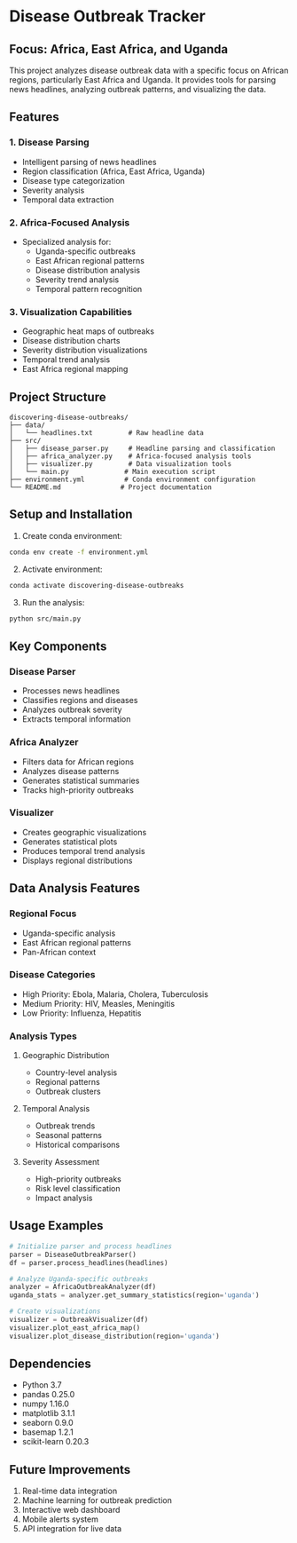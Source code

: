 # Disease Outbreak Tracker
## Focus: Africa, East Africa, and Uganda

This project analyzes disease outbreak data with a specific focus on African regions, particularly East Africa and Uganda. It provides tools for parsing news headlines, analyzing outbreak patterns, and visualizing the data.

## Features

### 1. Disease Parsing
- Intelligent parsing of news headlines
- Region classification (Africa, East Africa, Uganda)
- Disease type categorization
- Severity analysis
- Temporal data extraction

### 2. Africa-Focused Analysis
- Specialized analysis for:
  - Uganda-specific outbreaks
  - East African regional patterns
  - Disease distribution analysis
  - Severity trend analysis
  - Temporal pattern recognition

### 3. Visualization Capabilities
- Geographic heat maps of outbreaks
- Disease distribution charts
- Severity distribution visualizations
- Temporal trend analysis
- East Africa regional mapping

## Project Structure

```
discovering-disease-outbreaks/
├── data/
│   └── headlines.txt         # Raw headline data
├── src/
│   ├── disease_parser.py     # Headline parsing and classification
│   ├── africa_analyzer.py    # Africa-focused analysis tools
│   ├── visualizer.py         # Data visualization tools
│   └── main.py              # Main execution script
├── environment.yml          # Conda environment configuration
└── README.md               # Project documentation
```

## Setup and Installation

1. Create conda environment:
```bash
conda env create -f environment.yml
```

2. Activate environment:
```bash
conda activate discovering-disease-outbreaks
```

3. Run the analysis:
```bash
python src/main.py
```

## Key Components

### Disease Parser
- Processes news headlines
- Classifies regions and diseases
- Analyzes outbreak severity
- Extracts temporal information

### Africa Analyzer
- Filters data for African regions
- Analyzes disease patterns
- Generates statistical summaries
- Tracks high-priority outbreaks

### Visualizer
- Creates geographic visualizations
- Generates statistical plots
- Produces temporal trend analysis
- Displays regional distributions

## Data Analysis Features

### Regional Focus
- Uganda-specific analysis
- East African regional patterns
- Pan-African context

### Disease Categories
- High Priority: Ebola, Malaria, Cholera, Tuberculosis
- Medium Priority: HIV, Measles, Meningitis
- Low Priority: Influenza, Hepatitis

### Analysis Types
1. Geographic Distribution
   - Country-level analysis
   - Regional patterns
   - Outbreak clusters

2. Temporal Analysis
   - Outbreak trends
   - Seasonal patterns
   - Historical comparisons

3. Severity Assessment
   - High-priority outbreaks
   - Risk level classification
   - Impact analysis

## Usage Examples

```python
# Initialize parser and process headlines
parser = DiseaseOutbreakParser()
df = parser.process_headlines(headlines)

# Analyze Uganda-specific outbreaks
analyzer = AfricaOutbreakAnalyzer(df)
uganda_stats = analyzer.get_summary_statistics(region='uganda')

# Create visualizations
visualizer = OutbreakVisualizer(df)
visualizer.plot_east_africa_map()
visualizer.plot_disease_distribution(region='uganda')
```

## Dependencies
- Python 3.7
- pandas 0.25.0
- numpy 1.16.0
- matplotlib 3.1.1
- seaborn 0.9.0
- basemap 1.2.1
- scikit-learn 0.20.3

## Future Improvements
1. Real-time data integration
2. Machine learning for outbreak prediction
3. Interactive web dashboard
4. Mobile alerts system
5. API integration for live data
